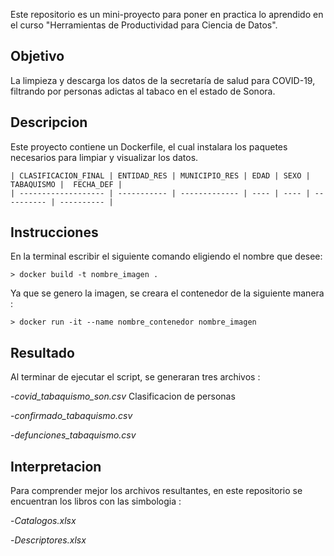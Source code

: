 Este repositorio es un mini-proyecto para poner en practica lo aprendido en el curso "Herramientas de Productividad para Ciencia de Datos".

## Objetivo
La limpieza y descarga los datos de la secretaría de salud para COVID-19, filtrando por personas adictas al tabaco en el estado de Sonora.


## Descripcion 
Este proyecto contiene un Dockerfile, el cual instalara los paquetes necesarios para limpiar y visualizar los datos.
```
| CLASIFICACION_FINAL | ENTIDAD_RES | MUNICIPIO_RES | EDAD | SEXO | TABAQUISMO |  FECHA_DEF |
| ------------------- | ----------- | ------------- | ---- | ---- | ---------- | ---------- |
```

## Instrucciones
En la terminal escribir el siguiente comando eligiendo el nombre que desee: 

```
> docker build -t nombre_imagen . 
```

Ya que se genero la imagen, se creara el contenedor de la siguiente manera : 
```
> docker run -it --name nombre_contenedor nombre_imagen 
```

## Resultado
Al terminar de ejecutar el script, se generaran tres archivos :

  -_covid_tabaquismo_son.csv_  Clasificacion de personas 
  
  -_confirmado_tabaquismo.csv_
  
  -_defunciones_tabaquismo.csv_ 



## Interpretacion
Para comprender mejor los archivos resultantes, en este repositorio se encuentran los libros con las simbologia :

 -_Catalogos.xlsx_
 
 -_Descriptores.xlsx_
